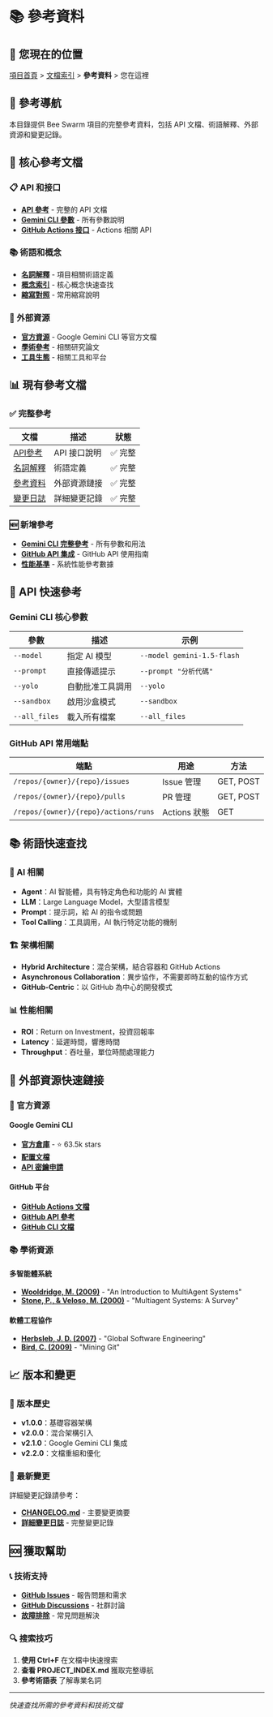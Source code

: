 # 📚 參考資料

## 📍 您現在的位置
[項目首頁](../../README.md) > [文檔索引](../../PROJECT_INDEX.md) > **參考資料** > 您在這裡

## 🎯 參考導航

本目錄提供 Bee Swarm 項目的完整參考資料，包括 API 文檔、術語解釋、外部資源和變更記錄。

## 📖 核心參考文檔

### 📋 API 和接口
- **[API 參考](api-reference.md)** - 完整的 API 文檔
- **[Gemini CLI 參數](gemini-cli-reference.md)** - 所有參數說明
- **[GitHub Actions 接口](github-actions-api.md)** - Actions 相關 API

### 📚 術語和概念
- **[名詞解釋](glossary.md)** - 項目相關術語定義
- **[概念索引](concept-index.md)** - 核心概念快速查找
- **[縮寫對照](abbreviations.md)** - 常用縮寫說明

### 🔗 外部資源
- **[官方資源](external-resources.md)** - Google Gemini CLI 等官方文檔
- **[學術參考](academic-references.md)** - 相關研究論文
- **[工具生態](tool-ecosystem.md)** - 相關工具和平台

## 📊 現有參考文檔

### ✅ 完整參考
| 文檔 | 描述 | 狀態 |
|------|------|------|
| [API參考](../09-附錄/API參考.md) | API 接口說明 | ✅ 完整 |
| [名詞解釋](../09-附錄/名詞解釋.md) | 術語定義 | ✅ 完整 |
| [參考資料](../09-附錄/參考資料.md) | 外部資源鏈接 | ✅ 完整 |
| [變更日誌](../09-附錄/變更日誌.md) | 詳細變更記錄 | ✅ 完整 |

### 🆕 新增參考
- **[Gemini CLI 完整參考](gemini-cli-complete-reference.md)** - 所有參數和用法
- **[GitHub API 集成](github-api-integration.md)** - GitHub API 使用指南
- **[性能基準](performance-benchmarks.md)** - 系統性能參考數據

## 🔧 API 快速參考

### Gemini CLI 核心參數

| 參數 | 描述 | 示例 |
|------|------|------|
| `--model` | 指定 AI 模型 | `--model gemini-1.5-flash` |
| `--prompt` | 直接傳遞提示 | `--prompt "分析代碼"` |
| `--yolo` | 自動批准工具調用 | `--yolo` |
| `--sandbox` | 啟用沙盒模式 | `--sandbox` |
| `--all_files` | 載入所有檔案 | `--all_files` |

### GitHub API 常用端點

| 端點 | 用途 | 方法 |
|------|------|------|
| `/repos/{owner}/{repo}/issues` | Issue 管理 | GET, POST |
| `/repos/{owner}/{repo}/pulls` | PR 管理 | GET, POST |
| `/repos/{owner}/{repo}/actions/runs` | Actions 狀態 | GET |

## 📚 術語快速查找

### 🤖 AI 相關
- **Agent**：AI 智能體，具有特定角色和功能的 AI 實體
- **LLM**：Large Language Model，大型語言模型
- **Prompt**：提示詞，給 AI 的指令或問題
- **Tool Calling**：工具調用，AI 執行特定功能的機制

### 🏗️ 架構相關
- **Hybrid Architecture**：混合架構，結合容器和 GitHub Actions
- **Asynchronous Collaboration**：異步協作，不需要即時互動的協作方式
- **GitHub-Centric**：以 GitHub 為中心的開發模式

### 📊 性能相關
- **ROI**：Return on Investment，投資回報率
- **Latency**：延遲時間，響應時間
- **Throughput**：吞吐量，單位時間處理能力

## 🔗 外部資源快速鏈接

### 🏢 官方資源

#### Google Gemini CLI
- **[官方倉庫](https://github.com/google-gemini/gemini-cli)** - ⭐ 63.5k stars
- **[配置文檔](https://github.com/google-gemini/gemini-cli/blob/main/docs/cli/configuration.md)**
- **[API 密鑰申請](https://makersuite.google.com/app/apikey)**

#### GitHub 平台
- **[GitHub Actions 文檔](https://docs.github.com/en/actions)**
- **[GitHub API 參考](https://docs.github.com/en/rest)**
- **[GitHub CLI 文檔](https://cli.github.com/manual/)**

### 📚 學術資源

#### 多智能體系統
- **[Wooldridge, M. (2009)](https://www.cs.ox.ac.uk/people/michael.wooldridge/)** - "An Introduction to MultiAgent Systems"
- **[Stone, P., & Veloso, M. (2000)](https://www.cs.utexas.edu/~pstone/)** - "Multiagent Systems: A Survey"

#### 軟體工程協作
- **[Herbsleb, J. D. (2007)](https://herbsleb.org/)** - "Global Software Engineering"
- **[Bird, C. (2009)](https://www.microsoft.com/en-us/research/people/cbird/)** - "Mining Git"

## 📈 版本和變更

### 🔄 版本歷史
- **v1.0.0**：基礎容器架構
- **v2.0.0**：混合架構引入
- **v2.1.0**：Google Gemini CLI 集成
- **v2.2.0**：文檔重組和優化

### 📝 最新變更
詳細變更記錄請參考：
- **[CHANGELOG.md](../../CHANGELOG.md)** - 主要變更摘要
- **[詳細變更日誌](../09-附錄/變更日誌.md)** - 完整變更記錄

## 🆘 獲取幫助

### 📞 技術支持
- **[GitHub Issues](https://github.com/fallrising/bee_swarm/issues)** - 報告問題和需求
- **[GitHub Discussions](https://github.com/fallrising/bee_swarm/discussions)** - 社群討論
- **[故障排除](../06-使用指南/故障排除.md)** - 常見問題解決

### 🔍 搜索技巧
1. **使用 Ctrl+F** 在文檔中快速搜索
2. **查看 PROJECT_INDEX.md** 獲取完整導航
3. **參考術語表** 了解專業名詞

---

*快速查找所需的參考資料和技術文檔* 